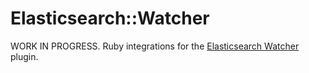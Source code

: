 # Elasticsearch::Watcher

WORK IN PROGRESS. Ruby integrations for the [Elasticsearch Watcher](https://www.elastic.co/products/watcher) plugin.
